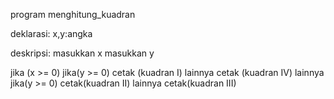 program menghitung_kuadran

deklarasi:
x,y:angka

deskripsi:
masukkan x
masukkan y

jika (x >= 0)
    jika(y >= 0)
         cetak (kuadran I)
    lainnya
          cetak (kuadran IV)
lainnya
    jika(y >= 0)
          cetak(kuadran II)
    lainnya
          cetak(kuadran III)
                          
